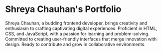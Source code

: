 <h1>Shreya Chauhan's Portfolio</h1>
<p>
 Shreya Chauhan, a budding frontend developer, brings creativity and enthusiasm to crafting captivating digital experiences. Proficient in HTML, CSS, and JavaScript, with a passion for learning and problem-solving. Committed to creating user-friendly interfaces that merge innovation with design. Ready to contribute and grow in collaborative environments.
</p>
